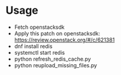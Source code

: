 # Usage

- Fetch openstacksdk
- Apply this patch on openstacksdk: https://review.openstack.org/#/c/621381
- dnf install redis
- systemctl start redis
- python refresh_redis_cache.py
- python reupload_missing_files.py
